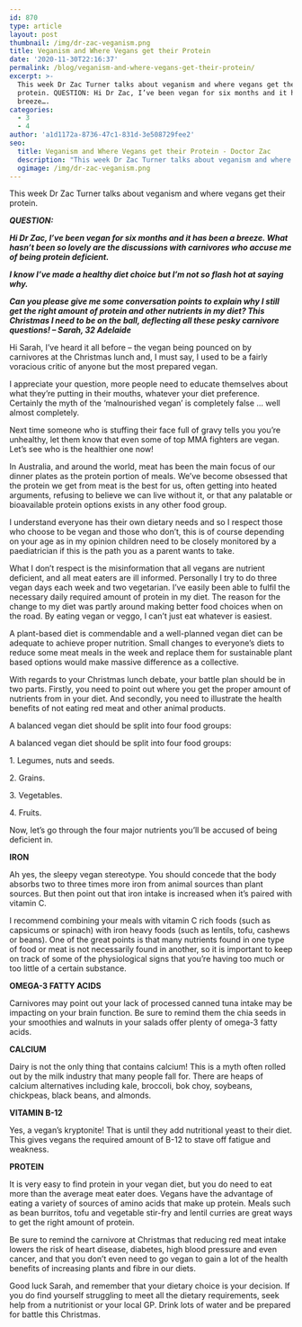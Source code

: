 ```yaml
---
id: 870
type: article
layout: post
thumbnail: /img/dr-zac-veganism.png
title: Veganism and Where Vegans get their Protein
date: '2020-11-30T22:16:37'
permalink: /blog/veganism-and-where-vegans-get-their-protein/
excerpt: >-
  This week Dr Zac Turner talks about veganism and where vegans get their
  protein. QUESTION: Hi Dr Zac, I’ve been vegan for six months and it has been a
  breeze….
categories:
  - 3
  - 4
author: 'a1d1172a-8736-47c1-831d-3e508729fee2'
seo:
  title: Veganism and Where Vegans get their Protein - Doctor Zac
  description: "This week Dr Zac Turner talks about veganism and where vegans get their protein. QUESTION:\_ Hi Dr Zac, I’ve been vegan for six months and it has been a breeze...."
  ogimage: /img/dr-zac-veganism.png
---
```


This week Dr Zac Turner talks about veganism and where vegans get their protein.

_**QUESTION:**_

_**Hi Dr Zac, I’ve been vegan for six months and it has been a breeze. What hasn’t been so lovely are the discussions with carnivores who accuse me of being protein deficient.**_

_**I know I’ve made a healthy diet choice but I’m not so flash hot at saying why.**_

_**Can you please give me some conversation points to explain why I still get the right amount of protein and other nutrients in my diet? This Christmas I need to be on the ball, deflecting all these pesky carnivore questions! – Sarah, 32 Adelaide**_

Hi Sarah, I’ve heard it all before – the vegan being pounced on by carnivores at the Christmas lunch and, I must say, I used to be a fairly voracious critic of anyone but the most prepared vegan.

I appreciate your question, more people need to educate themselves about what they’re putting in their mouths, whatever your diet preference. Certainly the myth of the ‘malnourished vegan’ is completely false … well almost completely.

Next time someone who is stuffing their face full of gravy tells you you’re unhealthy, let them know that even some of top MMA fighters are vegan. Let’s see who is the healthier one now!

In Australia, and around the world, meat has been the main focus of our dinner plates as the protein portion of meals. We’ve become obsessed that the protein we get from meat is the best for us, often getting into heated arguments, refusing to believe we can live without it, or that any palatable or bioavailable protein options exists in any other food group.

I understand everyone has their own dietary needs and so I respect those who choose to be vegan and those who don’t, this is of course depending on your age as in my opinion children need to be closely monitored by a paediatrician if this is the path you as a parent wants to take.

What I don’t respect is the misinformation that all vegans are nutrient deficient, and all meat eaters are ill informed. Personally I try to do three vegan days each week and two vegetarian. I’ve easily been able to fulfil the necessary daily required amount of protein in my diet. The reason for the change to my diet was partly around making better food choices when on the road. By eating vegan or veggo, I can’t just eat whatever is easiest.

A plant-based diet is commendable and a well-planned vegan diet can be adequate to achieve proper nutrition. Small changes to everyone’s diets to reduce some meat meals in the week and replace them for sustainable plant based options would make massive difference as a collective.

With regards to your Christmas lunch debate, your battle plan should be in two parts. Firstly, you need to point out where you get the proper amount of nutrients from in your diet. And secondly, you need to illustrate the health benefits of not eating red meat and other animal products.

A balanced vegan diet should be split into four food groups:

A balanced vegan diet should be split into four food groups:

1\. Legumes, nuts and seeds.

2\. Grains.

3\. Vegetables.

4\. Fruits.

Now, let’s go through the four major nutrients you’ll be accused of being deficient in.

**IRON**

Ah yes, the sleepy vegan stereotype. You should concede that the body absorbs two to three times more iron from animal sources than plant sources. But then point out that iron intake is increased when it’s paired with vitamin C.

I recommend combining your meals with vitamin C rich foods (such as capsicums or spinach) with iron heavy foods (such as lentils, tofu, cashews or beans). One of the great points is that many nutrients found in one type of food or meat is not necessarily found in another, so it is important to keep on track of some of the physiological signs that you’re having too much or too little of a certain substance.

**OMEGA-3 FATTY ACIDS**

Carnivores may point out your lack of processed canned tuna intake may be impacting on your brain function. Be sure to remind them the chia seeds in your smoothies and walnuts in your salads offer plenty of omega-3 fatty acids.

**CALCIUM**

Dairy is not the only thing that contains calcium! This is a myth often rolled out by the milk industry that many people fall for. There are heaps of calcium alternatives including kale, broccoli, bok choy, soybeans, chickpeas, black beans, and almonds.

**VITAMIN B-12**

Yes, a vegan’s kryptonite! That is until they add nutritional yeast to their diet. This gives vegans the required amount of B-12 to stave off fatigue and weakness.

**PROTEIN**

It is very easy to find protein in your vegan diet, but you do need to eat more than the average meat eater does. Vegans have the advantage of eating a variety of sources of amino acids that make up protein. Meals such as bean burritos, tofu and vegetable stir-fry and lentil curries are great ways to get the right amount of protein.

Be sure to remind the carnivore at Christmas that reducing red meat intake lowers the risk of heart disease, diabetes, high blood pressure and even cancer, and that you don’t even need to go vegan to gain a lot of the health benefits of increasing plants and fibre in our diets.

Good luck Sarah, and remember that your dietary choice is your decision. If you do find yourself struggling to meet all the dietary requirements, seek help from a nutritionist or your local GP. Drink lots of water and be prepared for battle this Christmas.
